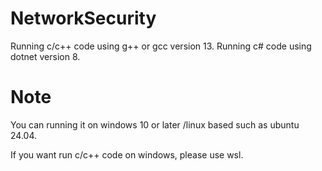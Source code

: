 # NetworkSecurity
Running c/c++ code using g++ or gcc version 13.
Running c# code using dotnet version 8.

# Note
You can running it on windows 10 or later /linux based such as ubuntu 24.04.

If you want run c/c++ code on windows, please use wsl.
